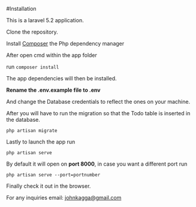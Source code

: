 #Installation

This is a laravel 5.2 application.

Clone the repository.

Install [Composer](https://getcomposer.org/) the Php dependency manager 

After open cmd within the app folder

run `composer install`

The app dependencies will then be installed.

**Rename the .env.example file to .env**

And change the Database credentials to reflect the ones on your machine.

After you will have to run the migration so that the Todo table is inserted in the database.

`php artisan migrate`

Lastly to launch the app run 

`php artisan serve`

By default it will open on **port 8000**, in case you want a different port run

`php artisan serve --port=portnumber`

Finally check it out in the browser.

For any inquiries email: johnkagga@gmail.com


